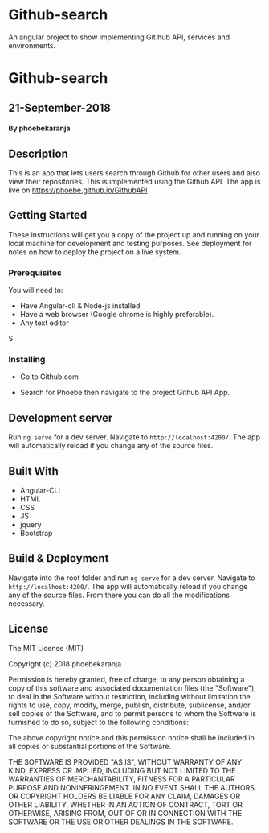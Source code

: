 #  Github-search
An angular project to show implementing Git hub API, services and environments.
# Github-search


## 21-September-2018


#### By phoebekaranja


## Description


This is an app that lets users search through Github for other users and also view their repositories. This is implemented using the Github API.
The app is live on https://phoebe.github.io/GithubAPI






## Getting Started

These instructions will get you a copy of the project up and running on your local machine for development and testing purposes. See deployment for notes on how to deploy the project on a live system.





### Prerequisites

You will need to:

-   Have Angular-cli & Node-js installed
-   Have a web browser (Google chrome is highly preferable).
-   Any text editor



S


### Installing

-   Go to Github.com

-   Search for Phoebe then navigate to the project Github API App.






## Development server

Run `ng serve` for a dev server. Navigate to `http://localhost:4200/`. The app will automatically reload if you change any of the source files.








## Built With

-   Angular-CLI
-   HTML
-   CSS
-   JS
-   jquery
-   Bootstrap






## Build & Deployment

Navigate into the root folder and run `ng serve` for a dev server. Navigate to `http://localhost:4200/`. The app will automatically reload if you change any of the source files. From there you can do all the modifications necessary.




##  License

The MIT License (MIT)

Copyright (c) 2018 phoebekaranja

Permission is hereby granted, free of charge, to any person obtaining a copy of this software and associated documentation files (the "Software"), to deal in the Software without restriction, including without limitation the rights to use, copy, modify, merge, publish, distribute, sublicense, and/or sell copies of the Software, and to permit persons to whom the Software is furnished to do so, subject to the following conditions:

The above copyright notice and this permission notice shall be included in all copies or substantial portions of the Software.

THE SOFTWARE IS PROVIDED "AS IS", WITHOUT WARRANTY OF ANY KIND, EXPRESS OR IMPLIED, INCLUDING BUT NOT LIMITED TO THE WARRANTIES OF MERCHANTABILITY, FITNESS FOR A PARTICULAR PURPOSE AND NONINFRINGEMENT. IN NO EVENT SHALL THE AUTHORS OR COPYRIGHT HOLDERS BE LIABLE FOR ANY CLAIM, DAMAGES OR OTHER LIABILITY, WHETHER IN AN ACTION OF CONTRACT, TORT OR OTHERWISE, ARISING FROM, OUT OF OR IN CONNECTION WITH THE SOFTWARE OR THE USE OR OTHER DEALINGS IN THE SOFTWARE.

